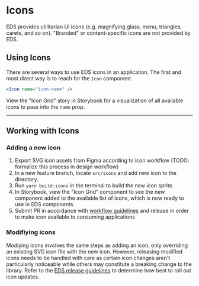 # Icons

EDS provides utilitarian UI icons (e.g. magnifying glass, menu, triangles, carets, and so on). "Branded" or content-specific icons are not provided by EDS.

## Using Icons

There are several ways to use EDS icons in an application. The first and most direct way is to reach for the `Icon` component.

```jsx
<Icon name="icon-name" />
```

View the "Icon Grid" story in Storybook for a visualization of all available icons to pass into the `name` prop.

---

## Working with Icons

### Adding a new icon

1. Export SVG icon assets from Figma according to icon workflow (TODO: formalize this process in design workflow)
2. In a new feature branch, locate `src/icons` and add new icon to the directory.
3. Run `yarn build:icons` in the terminal to build the new icon sprite.
4. In Storybook, view the "Icon Grid" component to see the new component added to the available list of icons, which is now ready to use in EDS components.
5. Submit PR in accordance with [workflow guidelines](./WORKFLOW.md) and release in order to make icon available to consuming applications

### Modifiying icons

Modiying icons involves the same steps as adding an icon, only overriding an existing SVG icon file with the new icon. However, releasing modified icons needs to be handled with care as certain icon changes aren't particularly noticeable while others may constitute a breaking change to the library. Refer to the [EDS release guidelines](./WORKFLOW.md) to determine how best to roll out icon updates.
